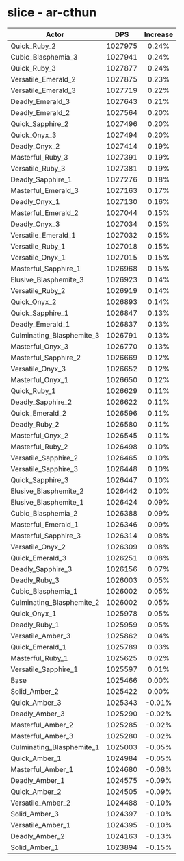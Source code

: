 # slice - ar-cthun
| Actor | DPS | Increase |
|---|:---:|:---:|
|Quick_Ruby_2|1027975|0.24%|
|Cubic_Blasphemia_3|1027941|0.24%|
|Quick_Ruby_3|1027877|0.24%|
|Versatile_Emerald_2|1027875|0.23%|
|Versatile_Emerald_3|1027719|0.22%|
|Deadly_Emerald_3|1027643|0.21%|
|Deadly_Emerald_2|1027564|0.20%|
|Quick_Sapphire_2|1027496|0.20%|
|Quick_Onyx_3|1027494|0.20%|
|Deadly_Onyx_2|1027414|0.19%|
|Masterful_Ruby_3|1027391|0.19%|
|Versatile_Ruby_3|1027381|0.19%|
|Deadly_Sapphire_1|1027276|0.18%|
|Masterful_Emerald_3|1027163|0.17%|
|Deadly_Onyx_1|1027130|0.16%|
|Masterful_Emerald_2|1027044|0.15%|
|Deadly_Onyx_3|1027034|0.15%|
|Versatile_Emerald_1|1027032|0.15%|
|Versatile_Ruby_1|1027018|0.15%|
|Versatile_Onyx_1|1027015|0.15%|
|Masterful_Sapphire_1|1026968|0.15%|
|Elusive_Blasphemite_3|1026923|0.14%|
|Versatile_Ruby_2|1026919|0.14%|
|Quick_Onyx_2|1026893|0.14%|
|Quick_Sapphire_1|1026847|0.13%|
|Deadly_Emerald_1|1026837|0.13%|
|Culminating_Blasphemite_3|1026791|0.13%|
|Masterful_Onyx_3|1026770|0.13%|
|Masterful_Sapphire_2|1026669|0.12%|
|Versatile_Onyx_3|1026652|0.12%|
|Masterful_Onyx_1|1026650|0.12%|
|Quick_Ruby_1|1026629|0.11%|
|Deadly_Sapphire_2|1026622|0.11%|
|Quick_Emerald_2|1026596|0.11%|
|Deadly_Ruby_2|1026580|0.11%|
|Masterful_Onyx_2|1026545|0.11%|
|Masterful_Ruby_2|1026498|0.10%|
|Versatile_Sapphire_2|1026465|0.10%|
|Versatile_Sapphire_3|1026448|0.10%|
|Quick_Sapphire_3|1026447|0.10%|
|Elusive_Blasphemite_2|1026442|0.10%|
|Elusive_Blasphemite_1|1026424|0.09%|
|Cubic_Blasphemia_2|1026388|0.09%|
|Masterful_Emerald_1|1026346|0.09%|
|Masterful_Sapphire_3|1026314|0.08%|
|Versatile_Onyx_2|1026309|0.08%|
|Quick_Emerald_3|1026251|0.08%|
|Deadly_Sapphire_3|1026156|0.07%|
|Deadly_Ruby_3|1026003|0.05%|
|Cubic_Blasphemia_1|1026002|0.05%|
|Culminating_Blasphemite_2|1026002|0.05%|
|Quick_Onyx_1|1025978|0.05%|
|Deadly_Ruby_1|1025959|0.05%|
|Versatile_Amber_3|1025862|0.04%|
|Quick_Emerald_1|1025789|0.03%|
|Masterful_Ruby_1|1025625|0.02%|
|Versatile_Sapphire_1|1025597|0.01%|
|Base|1025466|0.00%|
|Solid_Amber_2|1025422|0.00%|
|Quick_Amber_3|1025343|-0.01%|
|Deadly_Amber_3|1025290|-0.02%|
|Masterful_Amber_2|1025285|-0.02%|
|Masterful_Amber_3|1025280|-0.02%|
|Culminating_Blasphemite_1|1025003|-0.05%|
|Quick_Amber_1|1024984|-0.05%|
|Masterful_Amber_1|1024680|-0.08%|
|Deadly_Amber_1|1024575|-0.09%|
|Quick_Amber_2|1024505|-0.09%|
|Versatile_Amber_2|1024488|-0.10%|
|Solid_Amber_3|1024397|-0.10%|
|Versatile_Amber_1|1024395|-0.10%|
|Deadly_Amber_2|1024163|-0.13%|
|Solid_Amber_1|1023894|-0.15%|
